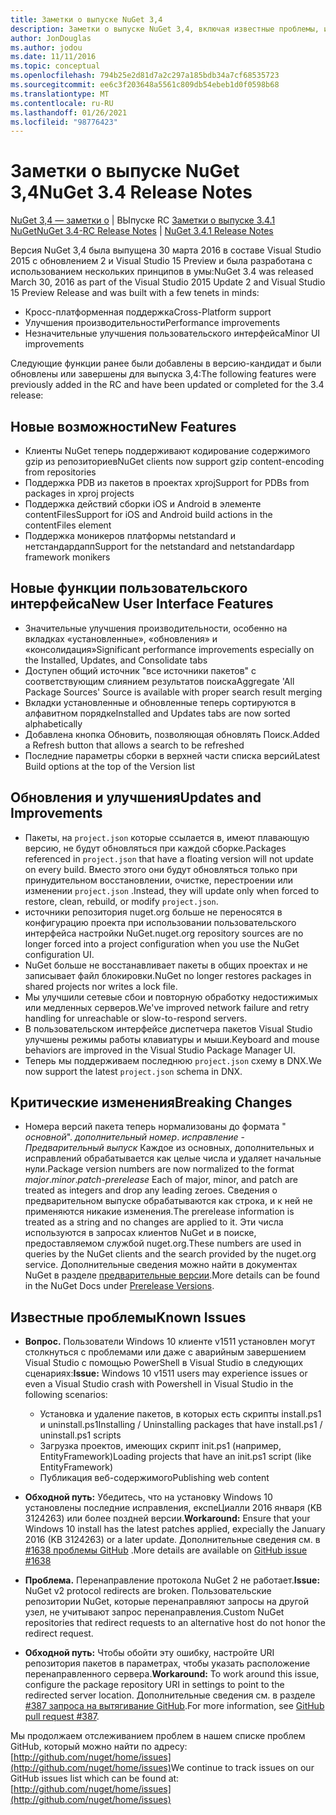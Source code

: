 ```yaml
---
title: Заметки о выпуске NuGet 3,4
description: Заметки о выпуске NuGet 3,4, включая известные проблемы, исправления ошибок, добавленные функции и DCR.
author: JonDouglas
ms.author: jodou
ms.date: 11/11/2016
ms.topic: conceptual
ms.openlocfilehash: 794b25e2d81d7a2c297a185bdb34a7cf68535723
ms.sourcegitcommit: ee6c3f203648a5561c809db54ebeb1d0f0598b68
ms.translationtype: MT
ms.contentlocale: ru-RU
ms.lasthandoff: 01/26/2021
ms.locfileid: "98776423"
---
```

# <a name="nuget-34-release-notes"></a><span data-ttu-id="93af6-103">Заметки о выпуске NuGet 3,4</span><span class="sxs-lookup"><span data-stu-id="93af6-103">NuGet 3.4 Release Notes</span></span>

<span data-ttu-id="93af6-104">[NuGet 3,4 — заметки о](../release-notes/nuget-3.4-RC.md)  |  ВЫпуске RC [Заметки о выпуске 3.4.1 NuGet](../release-notes/nuget-3.4.1.md)</span><span class="sxs-lookup"><span data-stu-id="93af6-104">[NuGet 3.4-RC Release Notes](../release-notes/nuget-3.4-RC.md) | [NuGet 3.4.1 Release Notes](../release-notes/nuget-3.4.1.md)</span></span>

<span data-ttu-id="93af6-105">Версия NuGet 3,4 была выпущена 30 марта 2016 в составе Visual Studio 2015 с обновлением 2 и Visual Studio 15 Preview и была разработана с использованием нескольких принципов в умы:</span><span class="sxs-lookup"><span data-stu-id="93af6-105">NuGet 3.4 was released March 30, 2016 as part of the Visual Studio 2015 Update 2 and Visual Studio 15 Preview Release and was built with a few tenets in minds:</span></span>

* <span data-ttu-id="93af6-106">Кросс-платформенная поддержка</span><span class="sxs-lookup"><span data-stu-id="93af6-106">Cross-Platform support</span></span>
* <span data-ttu-id="93af6-107">Улучшения производительности</span><span class="sxs-lookup"><span data-stu-id="93af6-107">Performance improvements</span></span>
* <span data-ttu-id="93af6-108">Незначительные улучшения пользовательского интерфейса</span><span class="sxs-lookup"><span data-stu-id="93af6-108">Minor UI improvements</span></span>

<span data-ttu-id="93af6-109">Следующие функции ранее были добавлены в версию-кандидат и были обновлены или завершены для выпуска 3,4:</span><span class="sxs-lookup"><span data-stu-id="93af6-109">The following features were previously added in the RC and have been updated or completed for the 3.4 release:</span></span>

## <a name="new-features"></a><span data-ttu-id="93af6-110">Новые возможности</span><span class="sxs-lookup"><span data-stu-id="93af6-110">New Features</span></span>

* <span data-ttu-id="93af6-111">Клиенты NuGet теперь поддерживают кодирование содержимого gzip из репозиториев</span><span class="sxs-lookup"><span data-stu-id="93af6-111">NuGet clients now support gzip content-encoding from repositories</span></span>
* <span data-ttu-id="93af6-112">Поддержка PDB из пакетов в проектах xproj</span><span class="sxs-lookup"><span data-stu-id="93af6-112">Support for PDBs from packages in xproj projects</span></span>
* <span data-ttu-id="93af6-113">Поддержка действий сборки iOS и Android в элементе contentFiles</span><span class="sxs-lookup"><span data-stu-id="93af6-113">Support for iOS and Android build actions in the contentFiles element</span></span>
* <span data-ttu-id="93af6-114">Поддержка моникеров платформы netstandard и нетстандардапп</span><span class="sxs-lookup"><span data-stu-id="93af6-114">Support for the netstandard and netstandardapp framework monikers</span></span>

## <a name="new-user-interface-features"></a><span data-ttu-id="93af6-115">Новые функции пользовательского интерфейса</span><span class="sxs-lookup"><span data-stu-id="93af6-115">New User Interface Features</span></span>

* <span data-ttu-id="93af6-116">Значительные улучшения производительности, особенно на вкладках «установленные», «обновления» и «консолидация»</span><span class="sxs-lookup"><span data-stu-id="93af6-116">Significant performance improvements especially on the Installed, Updates, and Consolidate tabs</span></span>
* <span data-ttu-id="93af6-117">Доступен общий источник "все источники пакетов" с соответствующим слиянием результатов поиска</span><span class="sxs-lookup"><span data-stu-id="93af6-117">Aggregate 'All Package Sources' Source is available with proper search result merging</span></span>
* <span data-ttu-id="93af6-118">Вкладки установленные и обновленные теперь сортируются в алфавитном порядке</span><span class="sxs-lookup"><span data-stu-id="93af6-118">Installed and Updates tabs are now sorted alphabetically</span></span>
* <span data-ttu-id="93af6-119">Добавлена кнопка Обновить, позволяющая обновлять Поиск.</span><span class="sxs-lookup"><span data-stu-id="93af6-119">Added a Refresh button that allows a search to be refreshed</span></span>
* <span data-ttu-id="93af6-120">Последние параметры сборки в верхней части списка версий</span><span class="sxs-lookup"><span data-stu-id="93af6-120">Latest Build options at the top of the Version list</span></span>

## <a name="updates-and-improvements"></a><span data-ttu-id="93af6-121">Обновления и улучшения</span><span class="sxs-lookup"><span data-stu-id="93af6-121">Updates and Improvements</span></span>

* <span data-ttu-id="93af6-122">Пакеты, на `project.json` которые ссылается в, имеют плавающую версию, не будут обновляться при каждой сборке.</span><span class="sxs-lookup"><span data-stu-id="93af6-122">Packages referenced in `project.json` that have a floating version will not update on every build.</span></span> <span data-ttu-id="93af6-123">Вместо этого они будут обновляться только при принудительном восстановлении, очистке, перестроении или изменении `project.json` .</span><span class="sxs-lookup"><span data-stu-id="93af6-123">Instead, they will update only when forced to restore, clean, rebuild, or modify `project.json`.</span></span>
* <span data-ttu-id="93af6-124">источники репозитория nuget.org больше не переносятся в конфигурацию проекта при использовании пользовательского интерфейса настройки NuGet.</span><span class="sxs-lookup"><span data-stu-id="93af6-124">nuget.org repository sources are no longer forced into a project configuration when you use the NuGet configuration UI.</span></span>
* <span data-ttu-id="93af6-125">NuGet больше не восстанавливает пакеты в общих проектах и не записывает файл блокировки.</span><span class="sxs-lookup"><span data-stu-id="93af6-125">NuGet no longer restores packages in shared projects nor writes a lock file.</span></span>
* <span data-ttu-id="93af6-126">Мы улучшили сетевые сбои и повторную обработку недостижимых или медленных серверов.</span><span class="sxs-lookup"><span data-stu-id="93af6-126">We've improved network failure and retry handling for unreachable or slow-to-respond servers.</span></span>
* <span data-ttu-id="93af6-127">В пользовательском интерфейсе диспетчера пакетов Visual Studio улучшены режимы работы клавиатуры и мыши.</span><span class="sxs-lookup"><span data-stu-id="93af6-127">Keyboard and mouse behaviors are improved in the Visual Studio Package Manager UI.</span></span>
* <span data-ttu-id="93af6-128">Теперь мы поддерживаем последнюю `project.json` схему в DNX.</span><span class="sxs-lookup"><span data-stu-id="93af6-128">We now support the latest `project.json` schema in DNX.</span></span>

## <a name="breaking-changes"></a><span data-ttu-id="93af6-129">Критические изменения</span><span class="sxs-lookup"><span data-stu-id="93af6-129">Breaking Changes</span></span>

* <span data-ttu-id="93af6-130">Номера версий пакета теперь нормализованы до формата " *основной*". *дополнительный номер*. *исправление* - *Предварительный выпуск*   Каждое из основных, дополнительных и исправлений обрабатывается как целые числа и удаляет начальные нули.</span><span class="sxs-lookup"><span data-stu-id="93af6-130">Package version numbers are now normalized to the format *major*.*minor*.*patch*-*prerelease*   Each of major, minor, and patch are treated as integers and drop any leading zeroes.</span></span>  <span data-ttu-id="93af6-131">Сведения о предварительном выпуске обрабатываются как строка, и к ней не применяются никакие изменения.</span><span class="sxs-lookup"><span data-stu-id="93af6-131">The prerelease information is treated as a string and no changes are applied to it.</span></span> <span data-ttu-id="93af6-132">Эти числа используются в запросах клиентов NuGet и в поиске, предоставляемом службой nuget.org.</span><span class="sxs-lookup"><span data-stu-id="93af6-132">These numbers are used in queries by the NuGet clients and the search provided by the nuget.org service.</span></span>  <span data-ttu-id="93af6-133">Дополнительные сведения можно найти в документах NuGet в разделе [предварительные версии](../create-packages/prerelease-packages.md).</span><span class="sxs-lookup"><span data-stu-id="93af6-133">More details can be found in the NuGet Docs under [Prerelease Versions](../create-packages/prerelease-packages.md).</span></span>

## <a name="known-issues"></a><span data-ttu-id="93af6-134">Известные проблемы</span><span class="sxs-lookup"><span data-stu-id="93af6-134">Known Issues</span></span>

* <span data-ttu-id="93af6-135">**Вопрос.** Пользователи Windows 10 клиенте v1511 установлен могут столкнуться с проблемами или даже с аварийным завершением Visual Studio с помощью PowerShell в Visual Studio в следующих сценариях:</span><span class="sxs-lookup"><span data-stu-id="93af6-135">**Issue:** Windows 10 v1511 users may experience issues or even a Visual Studio crash with Powershell in Visual Studio in the following scenarios:</span></span>
    * <span data-ttu-id="93af6-136">Установка и удаление пакетов, в которых есть скрипты install.ps1 и uninstall.ps1</span><span class="sxs-lookup"><span data-stu-id="93af6-136">Installing / Uninstalling packages that have install.ps1 / uninstall.ps1 scripts</span></span>
    * <span data-ttu-id="93af6-137">Загрузка проектов, имеющих скрипт init.ps1 (например, EntityFramework)</span><span class="sxs-lookup"><span data-stu-id="93af6-137">Loading projects that have an init.ps1 script (like EntityFramework)</span></span>
    * <span data-ttu-id="93af6-138">Публикация веб-содержимого</span><span class="sxs-lookup"><span data-stu-id="93af6-138">Publishing web content</span></span>

* <span data-ttu-id="93af6-139">**Обходной путь:** Убедитесь, что на установку Windows 10 установлены последние исправления, експеЦиалли 2016 января (KB 3124263) или более поздней версии.</span><span class="sxs-lookup"><span data-stu-id="93af6-139">**Workaround:** Ensure that your Windows 10 install has the latest patches applied, expecially the January 2016 (KB 3124263) or a later update.</span></span>  <span data-ttu-id="93af6-140">Дополнительные сведения см. в [#1638 проблемы GitHub](http://github.com/nuget/home/issues/1638) .</span><span class="sxs-lookup"><span data-stu-id="93af6-140">More details are available on [GitHub issue #1638](http://github.com/nuget/home/issues/1638)</span></span>

* <span data-ttu-id="93af6-141">**Проблема.** Перенаправление протокола NuGet 2 не работает.</span><span class="sxs-lookup"><span data-stu-id="93af6-141">**Issue:** NuGet v2 protocol redirects are broken.</span></span>
<span data-ttu-id="93af6-142">Пользовательские репозитории NuGet, которые перенаправляют запросы на другой узел, не учитывают запрос перенаправления.</span><span class="sxs-lookup"><span data-stu-id="93af6-142">Custom NuGet repositories that redirect requests to an alternative host do not honor the redirect request.</span></span>
* <span data-ttu-id="93af6-143">**Обходной путь:**  Чтобы обойти эту ошибку, настройте URI репозитория пакетов в параметрах, чтобы указать расположение перенаправленного сервера.</span><span class="sxs-lookup"><span data-stu-id="93af6-143">**Workaround:**  To work around this issue, configure the package repository URI in settings to point to the redirected server location.</span></span>
<span data-ttu-id="93af6-144">Дополнительные сведения см. в разделе [#387 запроса на вытягивание GitHub](https://github.com/NuGet/NuGet.Client/pull/387).</span><span class="sxs-lookup"><span data-stu-id="93af6-144">For more information, see [GitHub pull request #387](https://github.com/NuGet/NuGet.Client/pull/387).</span></span>

<span data-ttu-id="93af6-145">Мы продолжаем отслеживанием проблем в нашем списке проблем GitHub, который можно найти по адресу: [http://github.com/nuget/home/issues](http://github.com/nuget/home/issues)</span><span class="sxs-lookup"><span data-stu-id="93af6-145">We continue to track issues on our GitHub issues list which can be found at: [http://github.com/nuget/home/issues](http://github.com/nuget/home/issues)</span></span>